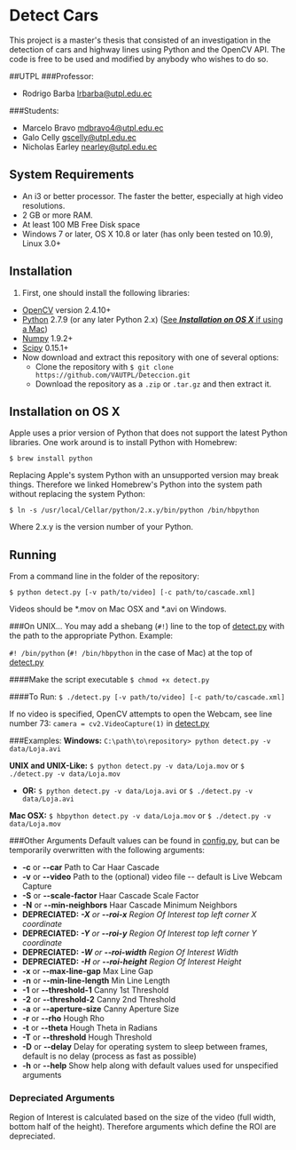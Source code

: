 Detect Cars
===========

This project is a master's thesis that consisted of an investigation in the detection of cars and highway lines using Python and the OpenCV API. The code is free to be used and modified by anybody who wishes to do so.

##UTPL
###Professor:
- Rodrigo Barba [lrbarba@utpl.edu.ec](mailto:lrbarba@utpl.edu.ec)

###Students:
- Marcelo Bravo [mdbravo4@utpl.edu.ec](mdbravo4@utpl.edu.ec)
- Galo Celly [gscelly@utpl.edu.ec](gscelly@utpl.edu.ec)
- Nicholas Earley [nearley@utpl.edu.ec](nearley@utpl.edu.ec)

System Requirements
-------------------
* An i3 or better processor. The faster the better, especially at high video resolutions.
* 2 GB or more RAM.
* At least 100 MB Free Disk space
* Windows 7 or later, OS X 10.8 or later (has only been tested on 10.9), Linux 3.0+

Installation
------------
1. First, one should install the following libraries:
  - [OpenCV](http://opencv.org/) version 2.4.10+
  - [Python](https://www.python.org/) 2.7.9 (or any later Python 2.x) ([See **_Installation on OS X_** if using a Mac](#installation-on-os-x))
  - [Numpy](http://www.numpy.org/) 1.9.2+
  - [Scipy](http://www.scipy.org/) 0.15.1+
- Now download and extract this repository with one of several options:
  - Clone the repository with `$ git clone https://github.com/VAUTPL/Deteccion.git`
  - Download the repository as a `.zip` or `.tar.gz` and then extract it.

Installation on OS X
--------------------
Apple uses a prior version of Python that does not support the latest Python libraries. One work around is to install Python with Homebrew:

`$ brew install python`

Replacing Apple's system Python with an unsupported version may break things. Therefore we linked Homebrew's Python into the system path without replacing the system Python:

`$ ln -s /usr/local/Cellar/python/2.x.y/bin/python /bin/hbpython`

Where 2.x.y is the version number of your Python.

Running
-------
From a command line in the folder of the repository:

`$ python detect.py [-v path/to/video] [-c path/to/cascade.xml]`

Videos should be \*.mov on Mac OSX and \*.avi on Windows.

###On UNIX...
You may add a shebang (`#!`) line to the top of [detect.py](detect.py) with the path to the appropriate Python. Example:

`#! /bin/python` (`#! /bin/hbpython` in the case of Mac) at the top of [detect.py](detect.py)

####Make the script executable
`$ chmod +x detect.py`

####To Run:
`$ ./detect.py [-v path/to/video] [-c path/to/cascade.xml]`

If no video is specified, OpenCV attempts to open the Webcam, see line number 73:
`camera = cv2.VideoCapture(1)`
in [detect.py](detect.py)

###Examples:
**Windows:** `C:\path\to\repository> python detect.py -v data/Loja.avi`

**UNIX and UNIX-Like:** `$ python detect.py -v data/Loja.mov` or `$ ./detect.py -v data/Loja.mov`
* **OR:**  `$ python detect.py -v data/Loja.avi` or `$ ./detect.py -v data/Loja.avi`

**Mac OSX:** `$ hbpython detect.py -v data/Loja.mov` or `$ ./detect.py -v data/Loja.mov`

###Other Arguments
Default values can be found in [config.py](config.py), but can be temporarily overwritten with the following arguments:
- **-c** or **--car** Path to Car Haar Cascade
- **-v** or **--video** Path to the (optional) video file -- default is Live Webcam Capture
- **-S** or **--scale-factor** Haar Cascade Scale Factor
- **-N** or **--min-neighbors** Haar Cascade Minimum Neighbors
- **DEPRECIATED:** _**-X** or **--roi-x** Region Of Interest top left corner X coordinate_
- **DEPRECIATED:** _**-Y** or **--roi-y** Region Of Interest top left corner Y coordinate_
- **DEPRECIATED:** _**-W** or **--roi-width** Region Of Interest Width_
- **DEPRECIATED:** _**-H** or **--roi-height** Region Of Interest Height_
- **-x** or **--max-line-gap** Max Line Gap
- **-n** or **--min-line-length** Min Line Length
- **-1** or **--threshold-1** Canny 1st Threshold
- **-2** or **--threshold-2** Canny 2nd Threshold
- **-a** or **--aperture-size** Canny Aperture Size
- **-r** or **--rho** Hough Rho
- **-t** or **--theta** Hough Theta in Radians
- **-T** or **--threshold** Hough Threshold
- **-D** or **--delay** Delay for operating system to sleep between frames, default is no delay (process as fast as possible)
- **-h** or **--help** Show help along with default values used for unspecified arguments

### Depreciated Arguments
Region of Interest is calculated based on the size of the video (full width, bottom half of the height). Therefore arguments which define the ROI are depreciated.
